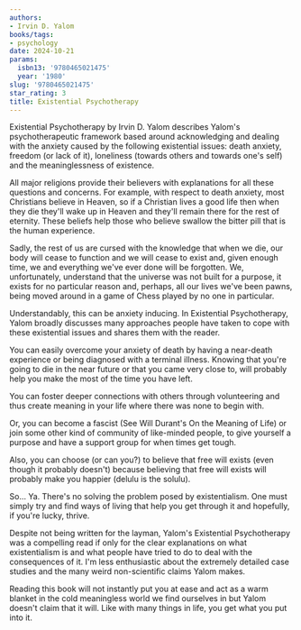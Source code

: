 ```yaml
---
authors:
- Irvin D. Yalom
books/tags:
- psychology
date: 2024-10-21
params:
  isbn13: '9780465021475'
  year: '1980'
slug: '9780465021475'
star_rating: 3
title: Existential Psychotherapy
---
```


Existential Psychotherapy by Irvin D. Yalom describes Yalom's psychotherapeutic framework based around acknowledging and dealing with the anxiety caused by the following existential issues: death anxiety, freedom (or lack of it), loneliness (towards others and towards one's self) and the meaninglessness of existence.

<!--more-->

All major religions provide their believers with explanations for all these questions and concerns. For example, with respect to death anxiety, most Christians believe in Heaven, so if a Christian lives a good life then when they die they'll wake up in Heaven and they'll remain there for the rest of eternity. These beliefs help those who believe swallow the bitter pill that is the human experience.

Sadly, the rest of us are cursed with the knowledge that when we die, our body will cease to function and we will cease to exist and, given enough time, we and everything we've ever done will be forgotten. We, unfortunately, understand that the universe was not built for a purpose, it exists for no particular reason and, perhaps, all our lives we've been pawns, being moved around in a game of Chess played by no one in particular.

Understandably, this can be anxiety inducing. In Existential Psychotherapy, Yalom broadly discusses many approaches people have taken to cope with these existential issues and shares them with the reader.

You can easily overcome your anxiety of death by having a near-death experience or being diagnosed with a terminal illness. Knowing that you're going to die in the near future or that you came very close to, will probably help you make the most of the time you have left.

You can foster deeper connections with others through volunteering and thus create meaning in your life where there was none to begin with.

Or, you can become a fascist (See Will Durant's On the Meaning of Life) or join some other kind of community of like-minded people, to give yourself a purpose and have a support group for when times get tough.

Also, you can choose (or can you?) to believe that free will exists (even though it probably doesn't) because believing that free will exists will probably make you happier (delulu is the solulu).

So... Ya. There's no solving the problem posed by existentialism. One must simply try and find ways of living that help you get through it and hopefully, if you're lucky, thrive.

Despite not being written for the layman, Yalom's Existential Psychotherapy was a compelling read if only for the clear explanations on what existentialism is and what people have tried to do to deal with the consequences of it. I'm less enthusiastic about the extremely detailed case studies and the many weird non-scientific claims Yalom makes.

Reading this book will not instantly put you at ease and act as a warm blanket in the cold meaningless world we find ourselves in but Yalom doesn't claim that it will. Like with many things in life, you get what you put into it.